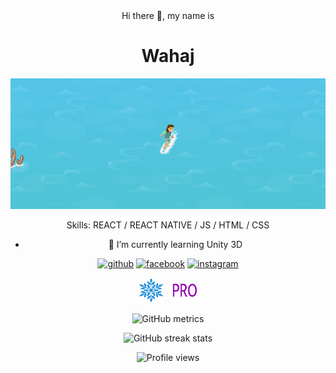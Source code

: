 <body align="center">
Hi there 👋, my name is <h1>Wahaj</h1>

![](surf.gif)

Skills: REACT / REACT NATIVE / JS / HTML / CSS

- 🌱 I’m currently learning Unity 3D

[<img src='https://cdn.jsdelivr.net/npm/simple-icons@3.0.1/icons/github.svg' alt='github' height='40'>](https://github.com/wahaj-47) [<img src='https://cdn.jsdelivr.net/npm/simple-icons@3.0.1/icons/facebook.svg' alt='facebook' height='40'>](https://www.facebook.com/wahaj.hussain.750) [<img src='https://cdn.jsdelivr.net/npm/simple-icons@3.0.1/icons/instagram.svg' alt='instagram' height='40'>](https://www.instagram.com/whaj47/)

<a href='https://archiveprogram.github.com/'><img src='https://raw.githubusercontent.com/acervenky/animated-github-badges/master/assets/acbadge.gif' width='40' height='40'></a> <a href='https://github.com/pricing'><img src='https://raw.githubusercontent.com/acervenky/animated-github-badges/master/assets/pro.gif' width='40' height='40'></a>

![GitHub metrics](https://metrics.lecoq.io/wahaj-47)

![GitHub streak stats](https://github-readme-streak-stats.herokuapp.com/?user=wahaj-47)

![Profile views](https://gpvc.arturio.dev/wahaj-47)

</body>

